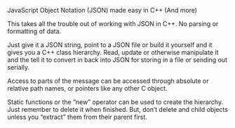 
JavaScript Object Notation (JSON) made easy in C++ (And more)

This takes all the trouble out of working with JSON in C++.  No parsing or formatting of data.  

Just give it a JSON string, point to a JSON file or build it yourself and it gives you a C++ class hierarchy.  Read, update or otherwise manipulate it and the tell it to convert in back into JSON for storing in a file or sending out serially.

Access to parts of the message can be accessed through absolute or relative path names, or pointers like any other C object.

Static functions or the “new” operator can be used to create the hierarchy.  Just remember to delete it when finished.  But, don’t delete and child objects unless you “extract” them from their parent first.  
